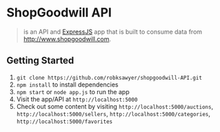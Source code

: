 # ShopGoodwill API
> is an API and [ExpressJS](http://expressjs.com/) app that is built to consume data from http://www.shopgoodwill.com.


## Getting Started
1. `git clone https://github.com/robksawyer/shopgoodwill-API.git`
2. `npm install` to install dependencies
3. `npm start` or `node app.js` to run the app
4. Visit the app/API at `http://localhost:5000`
5. Check out some content by visiting `http://localhost:5000/auctions`, `http://localhost:5000/sellers`, `http://localhost:5000/categories`, `http://localhost:5000/favorites`
